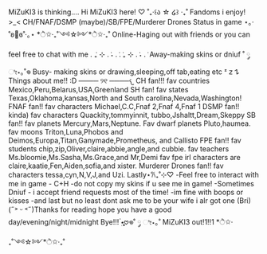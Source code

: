 MiZuKI3 is thinking....
Hi MiZuKI3 here! ♡ ˚₊‧꒰ა ☆ ໒꒱ ‧₊˚
Fandoms i enjoy! >_< CH/FNAF/DSMP (maybe)/SB/FPE/Murderer Drones
Status in game ⋆｡‧˚ʚ🍓ɞ˚‧｡⋆
       *ੈ✩‧₊˚༺☆༻*ੈ✩‧₊˚
  Online-Haging out with friends or you can feel free to chat with me . ݁₊ ⊹ . ݁˖ . ݁. ݁₊ ⊹ . ݁˖ . ݁
  Away-making skins or dniuf ˚ ༘ ೀ⋆｡˚𖦹
  Busy- making skins or drawing,sleeping,off tab,eating etc ᶻ 𝗓 𐰁
                      Things about me!! :D
                       ──── ୨୧ ────𐔌 
        CH fan!!! fav countries Mexico,Peru,Belarus,USA,Greenland
        SH fan! fav states Texas,Oklahoma,kansas,North and South carolina,Nevada,Washington!
        FNAF fan!! fav characters Michael,C.C,Fnaf 2,Fnaf 4,Fnaf 1
        DSMP fan!! kinda) fav characters Quackity,tommyinnit, tubbo,Jshaltt,Dream,Skeppy
        SB fan!! fav planets Mercury,Mars,Neptune. Fav dwarf planets Pluto,haumea. fav moons Triton,Luna,Phobos and Deimos,Europa,Titan,Ganymade,Prometheus, and Callisto
        FPE fan!! fav students chip,zip,Oliver,claire,abbie,angle,and cubbie. fav teachers Ms.bloomie,Ms.Sasha,Ms.Grace,and Mr,Demi fav fpe irl characters are claire,kaatie,Fen,Aiden,sofia,and xister.
        Murderer Drones fan!! fav characters tessa,cyn,N,V,J,and Uzi.
        Lastly⋆𐙚₊˚⊹♡
                              -Feel free to interact with me in game
                              - C+H
                              -do not copy my skins if u see me in game!
                              -Sometimes Dniuf
                              - i accept friend requests most of the time!
                              -im fine with boops or kisses
                              -and last but no least dont ask me to be your wife i alr got one (Bri)
                        (˶˃ ᵕ ˂˶)Thanks for reading hope  you have a good day/evening/night/midnight Bye!!! ๋࣭⭑ֶֶֶָָָ֢֢֢𖹭𖦹˚ ༘ ೀ⋆｡˚
                                     MiZuKI3 out!1!!1
                                                                     *ੈ✩‧₊˚༺☆༻*ੈ✩‧₊˚
        
